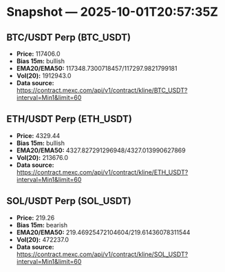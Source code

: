 # Snapshot — 2025-10-01T20:57:35Z

## BTC/USDT Perp (BTC_USDT)
- **Price:** 117406.0
- **Bias 15m:** bullish
- **EMA20/EMA50:** 117348.7300718457/117297.9821799181
- **Vol(20):** 1912943.0
- **Data source:** https://contract.mexc.com/api/v1/contract/kline/BTC_USDT?interval=Min1&limit=60

## ETH/USDT Perp (ETH_USDT)
- **Price:** 4329.44
- **Bias 15m:** bullish
- **EMA20/EMA50:** 4327.827291296948/4327.013990627869
- **Vol(20):** 213676.0
- **Data source:** https://contract.mexc.com/api/v1/contract/kline/ETH_USDT?interval=Min1&limit=60

## SOL/USDT Perp (SOL_USDT)
- **Price:** 219.26
- **Bias 15m:** bearish
- **EMA20/EMA50:** 219.46925472104604/219.61436078311544
- **Vol(20):** 472237.0
- **Data source:** https://contract.mexc.com/api/v1/contract/kline/SOL_USDT?interval=Min1&limit=60
